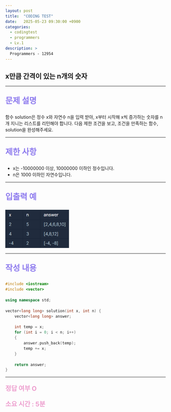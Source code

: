 ```yaml
---
layout: post
title:  "CODING TEST"
date:   2025-05-23 09:30:00 +0900
categories:
  - codingtest
  - programmers
  - Lv.1
description: >
  Programmers - 12954
---
```

## x만큼 간격이 있는 n개의 숫자

---

<p style = "color:#8f7cee; font-size:25px; font-weight:bold">
문제 설명
</p>

함수 solution은 정수 x와 자연수 n을 입력 받아, x부터 시작해 x씩 증가하는 숫자를 n개 지니는 리스트를 리턴해야 합니다. 다음 제한 조건을 보고, 조건을 만족하는 함수, solution을 완성해주세요.

---

<p style = "color:#8f7cee; font-size:25px; font-weight:bold">
제한 사항
</p>

- x는 -10000000 이상, 10000000 이하인 정수입니다.
- n은 1000 이하인 자연수입니다.

---

<p style = "color:#8f7cee; font-size:25px; font-weight:bold">
입출력 예
</p>

<img src = "/assets/img/codingtest/12954.png" width = "200" height = "120">

---

<p style = "color:#8f7cee; font-size:25px; font-weight:bold">
작성 내용
</p>

```C++
#include <iostream>
#include <vector>

using namespace std;

vector<long long> solution(int x, int n) {
    vector<long long> answer;
    
    int temp = x;
    for (int i = 0; i < n; i++)
    {
        answer.push_back(temp);
        temp += x;
    }
    
    return answer;
}
```

---

<p style = "color:#ed9ece; font-size:20px; font-weight:bold">
정답 여부 O
</p>

<p style = "color:#ed9ece; font-size:20px; font-weight:bold">
소요 시간 : 5분
</p>
